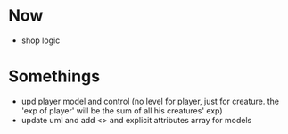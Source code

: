 # Now
- shop logic

# Somethings
- upd player model and control (no level for player, just for creature. the 'exp of player' will be the sum of all his creatures' exp)
- update uml and add <<create>> and explicit attributes array for models